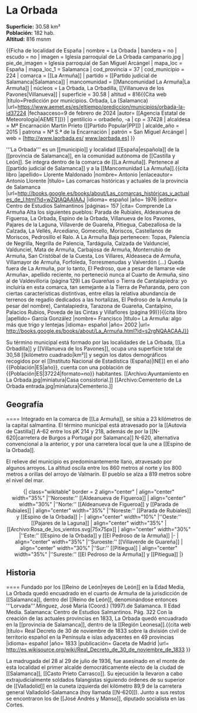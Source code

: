 # La Orbada

**Superficie:** 30.58 km²  
**Población:** 182 hab.  
**Altitud:** 816 msnm  

{{Ficha de localidad de España
| nombre = La Orbada
| bandera = no
| escudo = no
| imagen = Iglesia parroquial de La Orbada campanario.jpg
| pie_de_imagen = Iglesia parroquial de San Miguel Arcángel
| mapa_loc = España
| mapa_loc_1 = Salamanca
| cod_provincia = 37
| cod_municipio = 224
| comarca = [[La Armuña]]
| partido = [[Partido judicial de Salamanca|Salamanca]]
| mancomunidad = [[Mancomunidad La Armuña|La Armuña]]
| núcleos = La Orbada, La Orbadilla, [[Villanueva de los Pavones|Villanueva]]
| superficie = 30.58
| altitud = 816<ref>{{Cita web |título=Predicción por municipios. Orbada, La (Salamanca) |url=https://www.aemet.es/es/eltiempo/prediccion/municipios/orbada-la-id37224 |fechaacceso=9 de febrero de 2024 |autor= [[Agencia Estatal de Meteorología|AEMET]]}}</ref>
| gentilicio = orbadeño, -a
| cp = 37428
| alcaldesa = Mª Encarnación Martín Prieto ([[Partido Popular|PP]])
| alcalde_año = 2015
| patrona = Nª S.ª de la Encarnación
| patrón = San Miguel Arcángel
| web = [http://www.laorbada.es/ www.laorbada.es]
}}

'''La Orbada''' es un [[municipio]] y localidad [[España|española]] de la [[provincia de Salamanca]], en la comunidad autónoma de [[Castilla y León]]. Se integra dentro de la comarca de [[La Armuña]]. Pertenece al [[partido judicial de Salamanca]] y a la [[Mancomunidad La Armuña]].<ref>{{cita libro |apellido= Llorente Maldonado |nombre= Antonio |enlaceautor= Antonio Llorente |título= Las comarcas históricas y actuales de la provincia de Salamanca |url=http://books.google.es/books/about/Las_comarcas_históricas_y_actuales_de_l.html?id=wZQtAQAAIAAJ |idioma= español |año= 1976 |editor= Centro de Estudios Salmantinos |páginas= 157 |cita= Comprende La Armuña Alta los siguientes pueblos: Parada de Rubiales, Aldeanueva de Figueroa, La Orbada, Espino de la Orbada, Villanueva de los Pavones, Pajares de la Laguna, Villaverde de Guareña, Pitiegua, Cabezallosa de la Calzada, La Vellés, Arcediano, Gomecello, Moriscos, Castellanos de Moriscos, Pedrosillo el Ralo. A La Armuña Baja pertenecen: Topas, Palencia de Negrilla, Negrilla de Palencia, Tardáguila, Calzada de Valdunciel, Valdunciel, Mata de Armuña, Carbajosa de Armuña, Monterrubio de Armuña, San Cristóbal de la Cuesta, Los Villares, Aldeaseca de Armuña, Villamayor de Armuña, Forfoleda, Torresmenudas y Valverdón (...) Queda fuera de La Armuña, por lo tanto, El Pedroso, que a pesar de llamarse «de Armuña», apellido reciente, no perteneció nunca al Cuarto de Armuña, sino al de Valdevilloria (página 129) Las Guareñas o Tierra de Cantalapiedra: yo incluiría en esta comarca, tan semejante a la Tierra de Peñaranda, pero con ciertas características distintivas, entre ellas la relativa abundancia de terrenos de regadío dedicados a las hortalizas, El Pedroso de la Armuña (a pesar del nombre), Cantalapiedra, Tarazona de Guareña, Cantalpino, Palacios Rubios, Poveda de las Cintas y Villaflores (página 99)}}</ref><ref name=ref_duplicada_2>{{cita libro |apellido= García González |nombre= Francisco |título= La Armuña: algo más que trigo y lentejas |idioma= español |año= 2002 |url= http://books.google.es/books/about/La_Armuña.html?id=s2rgNQAACAAJ}}</ref>

Su término municipal está formado por las localidades de La Orbada, [[La Orbadilla]] y [[Villanueva de los Pavones]], ocupa una superficie total de 30,58&nbsp;[[kilómetro cuadrado|km²]] y según los datos demográficos recogidos por el [[Instituto Nacional de Estadística (España)|INE]] en el año {{Población|ES|año}}, cuenta con una población de {{Población|ES|37224|formato=no}} habitantes.
[[Archivo:Ayuntamiento en La Orbada.jpg|miniatura|Casa consistorial.]]
[[Archivo:Cementerio de La Orbada entrada.jpg|miniatura|Cementerio.]]

## Geografía

====
Integrado en la comarca de [[La Armuña]], se sitúa a 23 kilómetros de la capital salmantina. El término municipal está atravesado por la [[Autovía de Castilla]] A-62 entre los pK 214 y 218, además de por la [[N-620|carretera de Burgos a Portugal por Salamanca]] N-620, alternativa convencional a la anterior, y por una carretera local que la une a [[Espino de la Orbada]]. 

El relieve del municipio es predominantemente llano, atravesado por algunos arroyos. La altitud oscila entre los 860 metros al norte y los 800 metros a orillas del arroyo de Valmarín. El pueblo se alza a 819 metros sobre el nivel del mar. 

<center>
{| class="wikitable" border = 2 align="center"
| align="center" width="35%" |''Noroeste:'' [[Aldeanueva de Figueroa]]
| align="center" width="30%" |''Norte:'' [[Aldeanueva de Figueroa]] y [[Parada de Rubiales]]
| align="center" width="35%" |''Noreste:'' [[Parada de Rubiales]] y [[Espino de la Orbada]]
|-
| align="center" width="10%" |''Oeste:'' [[Pajares de la Laguna]]
| align="center" width="35%" |[[Archivo:Rosa_de_los_vientos.svg|75x75px]]
| align="center" width="30%" |''Este:'' [[Espino de la Orbada]] y [[El Pedroso de la Armuña]]
|-
| align="center" width="35%" |''Suroeste:'' [[Villaverde de Guareña]]
| align="center" width="30%" |''Sur:'' [[Pitiegua]]
| align="center" width="35%" |''Sureste:'' [[El Pedroso de la Armuña]] y [[Pitiegua]]
|}
</center>

## Historia

====
Fundado por los [[Reino de León|reyes de León]] en la Edad Media, La Orbada quedó encuadrado en el cuarto de Armuña de la jurisdicción de [[Salamanca]], dentro del [[Reino de León]], denominándose entonces '''Lorvada'''.<ref>Mínguez, José María (Coord.) (1997).de Salamanca. II Edad Media. Salamanca: Centro de Estudios Salmantinos. Pág. 322</ref> Con la creación de las actuales provincias en 1833, La Orbada quedó encuadrado en la [[provincia de Salamanca]], dentro de la [[Región Leonesa]].<ref>{{cita web |título= Real Decreto de 30 de noviembre de 1833 sobre la división civil de territorio español en la Península e islas adyacentes en 49 provincias |idioma= español |año= 1833 |publicación= Gaceta de Madrid |url= http://es.wikisource.org/wiki/Real_Decreto_de_30_de_noviembre_de_1833 }}</ref>

La madrugada del 28 al 29 de julio de 1936, fue asesinado en el monte de esta localidad el primer alcalde democráticamente electo de la ciudad de [[Salamanca]], [[Casto Prieto Carrasco]]. Su ejecución la llevaron a cabo extrajudicialmente soldados falangistas siguiendo órdenes de su superior de [[Valladolid]] en la cuneta izquierda del kilómetro 89,9 de la carretera general Valladolid-Salamanca (hoy llamada [[N-620]]). Junto a sus restos se encontraron los de [[José Andrés y Manso]], diputado socialista en las Cortes.
